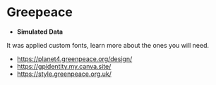# Greepeace

- **Simulated Data**

It was applied custom fonts, learn more about the ones you will need.
- https://planet4.greenpeace.org/design/
- https://gpidentity.my.canva.site/
- https://style.greenpeace.org.uk/
